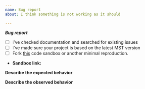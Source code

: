 ```yaml
---
name: Bug report
about: I think something is not working as it should

---
```


<!-- Not following the template might result in your issue being closed without further notice -->

**_Bug report_**

* [ ] I've checked documentation and searched for existing issues
* [ ] I've made sure your project is based on the latest MST version
* [ ] Fork [this](https://codesandbox.io/s/jlnmjqr7xv) code sandbox or another minimal reproduction. 
* **Sandbox link:**

**Describe the expected behavior**
<!-- What should happen? -->

**Describe the observed behavior**
<!-- What happens instead? -->
